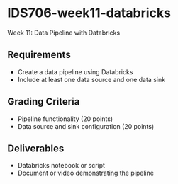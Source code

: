 # IDS706-week11-databricks

Week 11: Data Pipeline with Databricks
## Requirements
- Create a data pipeline using Databricks
- Include at least one data source and one data sink
## Grading Criteria
- Pipeline functionality (20 points)
- Data source and sink configuration (20 points)
## Deliverables
- Databricks notebook or script
- Document or video demonstrating the pipeline
